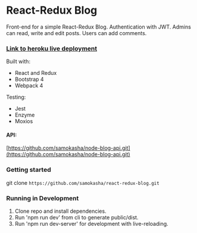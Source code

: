 # React-Redux Blog

Front-end for a simple React-Redux Blog. Authentication with JWT. Admins can read, write and edit posts. Users can add comments. 

### [Link to heroku live deployment](https://kasho-blog.herokuapp.com/)

Built with:
- React and Redux
- Bootstrap 4 
- Webpack 4

Testing:
- Jest
- Enzyme
- Moxios

#### API:
[https://github.com/samokasha/node-blog-api.git](https://github.com/samokasha/node-blog-api.git)


### Getting started
git clone `https://github.com/samokasha/react-redux-blog.git`

### Running in Development
1. Clone repo and install dependencies.
2. Run 'npm run dev' from cli to generate public/dist.
3. Run 'npm run dev-server' for development with live-reloading.